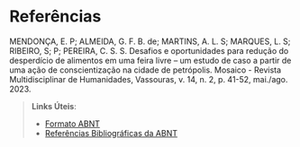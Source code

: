 # Referências

MENDONÇA, E. P; ALMEIDA, G. F. B. de; MARTINS, A.  L.  S;  MARQUES,  L.  S;  RIBEIRO, S;  P;  PEREIRA,  C.  S.  S.  Desafios  e oportunidades    para    redução    do desperdício  de  alimentos  em  uma feira livre – um estudo de caso a partir de   uma   ação   de   conscientização na   cidade   de   petrópolis. Mosaico -  Revista  Multidisciplinar  de Humanidades, Vassouras,  v. 14, n. 2, p. 41-52, mai./ago. 2023.

> **Links Úteis**:
> - [Formato ABNT](https://www.normastecnicas.com/abnt/trabalhos-academicos/referencias/)
> - [Referências Bibliográficas da ABNT](https://comunidade.rockcontent.com/referencia-bibliografica-abnt/)
